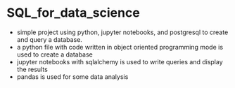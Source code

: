 # SQL_for_data_science

- simple project using python, jupyter notebooks, and postgresql to create and query a database.
- a python file with code written in object oriented programming mode is used to create a database
- jupyter notebooks with sqlalchemy is used to write queries and display the results
- pandas is used for some data analysis
